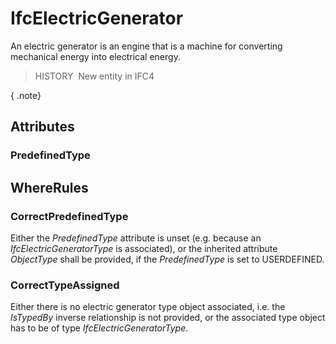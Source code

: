 # IfcElectricGenerator

An electric generator is an engine that is a machine for converting mechanical energy into electrical energy.

> HISTORY&nbsp; New entity in IFC4

{ .note}
>

## Attributes

### PredefinedType


## WhereRules

### CorrectPredefinedType
Either the _PredefinedType_ attribute is unset (e.g. because an _IfcElectricGeneratorType_ is associated), or the inherited attribute _ObjectType_ shall be provided, if the _PredefinedType_ is set to USERDEFINED.

### CorrectTypeAssigned
Either there is no electric generator type object associated, i.e. the _IsTypedBy_ inverse relationship is not provided, or the associated type object has to be of type _IfcElectricGeneratorType_.
